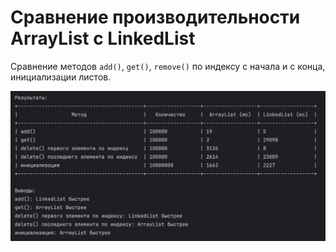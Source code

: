 # Сравнение производительности ArrayList с LinkedList

Сравнение методов `add()`, `get()`, `remove()` по индексу с начала и с конца, инициализации листов.

![Табличка с чиселками](images/perf_test_image.png)
